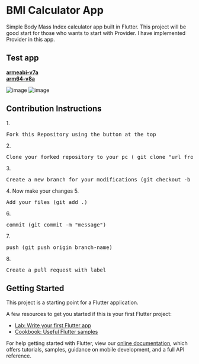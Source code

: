 
# BMI Calculator App
Simple Body Mass Index calculator app built in Flutter.
This project will be good start for those who wants to start with Provider.
I have implemented Provider in this app.

## Test app

<b>[armeabi-v7a](https://drive.google.com/file/d/1zd6l5Dk5hn6uSA7fOnND_Icu4zXnfL2h/view?usp=sharing)</b><br>
<b>[arm64-v8a](https://drive.google.com/file/d/14OUY8bI0jwc2-K3mcokaTWMWjfFqC8ej/view?usp=sharing)</b>

![image](https://user-images.githubusercontent.com/64553247/137509244-4519f2ff-0e60-44bf-87ac-f3649e27c384.png)
![image](https://user-images.githubusercontent.com/64553247/137509290-97243a44-c7c2-45e3-a6d7-afd9a0d0257b.png)

  
<h2>Contribution Instructions</h2>
 1.
<div align="left">
    <pre>Fork this Repository using the button at the top</pre>
</div>
2.
<div align="left">
    <pre>Clone your forked repository to your pc ( git clone "url from clone option.")</pre>
</div>
3.
<div align="left">
    <pre>Create a new branch for your modifications (git checkout -b branch-name)</pre>
</div>
4. Now make your changes
5.
<div align="left">
    <pre>Add your files (git add .)</pre>
</div>
6.
<div align="left">
    <pre>commit (git commit -m "message")</pre>
</div>
7.
<div align="left">
    <pre>push (git push origin branch-name)</pre>
</div>
8.
<div align="left">
    <pre>Create a pull request with label</pre>
</div>
  

## Getting Started

This project is a starting point for a Flutter application.

A few resources to get you started if this is your first Flutter project:

- [Lab: Write your first Flutter app](https://flutter.dev/docs/get-started/codelab)
- [Cookbook: Useful Flutter samples](https://flutter.dev/docs/cookbook)

For help getting started with Flutter, view our
[online documentation](https://flutter.dev/docs), which offers tutorials,
samples, guidance on mobile development, and a full API reference.
